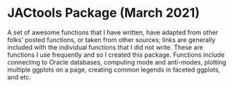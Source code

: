 # JACtools Package (March 2021)

A set of awesome functions that I have written, have adapted from other folks' posted functions, or taken from other sources; links are generally included with the individual functions that I did not write.
These are functions I use frequently and so I created this package.
Functions include connecting to Oracle databases, computing mode and anti-modes, plotting multiple ggplots on a page, creating common legends in faceted ggplots, and etc.
